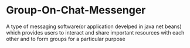 # Group-On-Chat-Messenger
A type of messaging software(or application develped in java net beans) which provides users to interact and share important resources with each other and to form groups for a particular purpose

